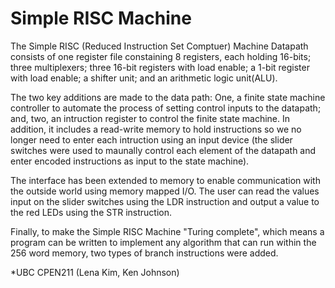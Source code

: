 # Simple RISC Machine

The Simple RISC (Reduced Instruction Set Comptuer) Machine Datapath consists of one register file constaining 8 registers, each holding 16-bits; three multiplexers; three 16-bit registers with load enable; a 1-bit register with load enable; a shifter unit; and an arithmetic logic unit(ALU).

The two key additions are made to the data path: One, a finite state machine controller to automate the process of setting control inputs to the datapath; and, two, an intruction register to control the finite state machine. In addition, it includes a read-write memory to hold instructions so we no longer need to enter each intruction using an input device (the slider switches were used to maunally control each element of the datapath and enter encoded instructions as input to the state machine). 

The interface has been extended to memory to enable communication with the outside world using memory mapped I/O. The user can read the values input on the slider switches using the LDR instruction and output a value to the red LEDs using the STR instruction.

Finally, to make the Simple RISC Machine "Turing complete", which means a program can be written to implement any algorithm that can run within the 256 word memory, two types of branch instructions were added.

*UBC CPEN211 (Lena Kim, Ken Johnson)

